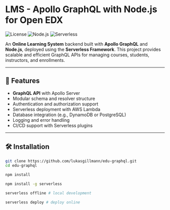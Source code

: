 # LMS - Apollo GraphQL with Node.js for Open EDX

![License](https://img.shields.io/badge/license-MIT-blue)
![Node.js](https://img.shields.io/badge/node-%3E%3D%2016.x-brightgreen)
![Serverless](https://img.shields.io/badge/serverless-v3.x-orange)

An **Online Learning System** backend built with **Apollo GraphQL** and **Node.js**, deployed using the **Serverless Framework**. This project provides scalable and efficient GraphQL APIs for managing courses, students, instructors, and enrollments.

---

## 🚀 Features

- **GraphQL API** with Apollo Server
- Modular schema and resolver structure
- Authentication and authorization support
- Serverless deployment with AWS Lambda
- Database integration (e.g., DynamoDB or PostgreSQL)
- Logging and error handling
- CI/CD support with Serverless plugins

---

## 🛠️ Installation



   ```bash
   git clone https://github.com/lukasgillmann/edu-graphql.git
   cd edu-graphql
   
   npm install

   npm install -g serverless
   
   serverless offline # local development
   
   serverless deploy # deploy online
   
   ```
   
   